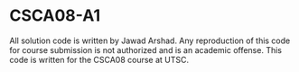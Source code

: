 # CSCA08-A1

All solution code is written by Jawad Arshad. Any reproduction of this code for course submission is not authorized and is an academic offense. This code is written for the CSCA08 course at UTSC.

